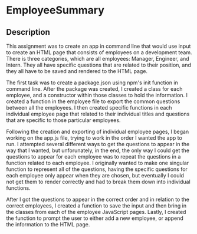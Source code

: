 # EmployeeSummary

## Description
This assignment was to create an app in command line that would use input to create an HTML page that consists of employees on a development team. There is three categories, which are all employees: Manager, Engineer, and Intern. They all have specific questions that are related to their position, and they all have to be saved and rendered to the HTML page.

The first task was to create a package.json using npm's init function in command line. After the package was created, I created a class for each employee, and a constructor within those classes to hold the information. I created a function in the employee file to export the common questions between all the employees. I then created specific functions in each individual employee page that related to their individual titles and questions that are specific to those particular employees. 

Following the creation and exporting of individual employee pages, I began working on the app.js file, trying to work in the order I wanted the app to run. I attempted several different ways to get the questions to appear in the way that I wanted, but unforunately, in the end, the only way I could get the questions to appear for each employee was to repeat the questions in a function related to each employee. I originally wanted to make one singular function to represent all of the questions, having the specific questions for each employee only appear when they are chosen, but eventually I could not get them to render correctly and had to break them down into individual functions.

After I got the questions to appear in the correct order and in relation to the correct employees, I created a function to save the input and then bring in the classes from each of the employee JavaScript pages. Lastly, I created the function to prompt the user to either add a new employee, or append the information to the HTML page. 

